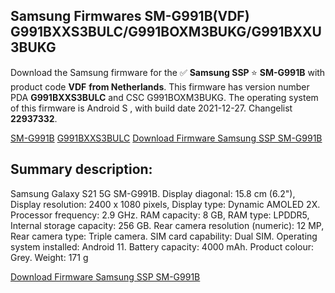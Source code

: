 <h2>Samsung Firmwares SM-G991B(VDF) G991BXXS3BULC/G991BOXM3BUKG/G991BXXU3BUKG</h2>
Download the Samsung firmware for the ✅ <strong>Samsung SSP </strong> ⭐ <strong>SM-G991B</strong> with product code <strong>VDF</strong> <strong> from Netherlands</strong>. This firmware has version number PDA <strong>G991BXXS3BULC</strong> and CSC G991BOXM3BUKG. The operating system of this firmware is Android S , with build date 2021-12-27. Changelist <strong>22937332</strong>.

[SM-G991B](https://samfirm.shop/samsung/model/SM-G991B)
[G991BXXS3BULC](https://samfirm.shop/samsung/pda/G991BXXS3BULC)
[Download Firmware Samsung SSP SM-G991B](https://samfirm.shop/samsung/firmware/485699)
<h2>Summary description:</h2>
<p>Samsung Galaxy S21 5G SM-G991B. Display diagonal: 15.8 cm (6.2"), Display resolution: 2400 x 1080 pixels, Display type: Dynamic AMOLED 2X. Processor frequency: 2.9 GHz. RAM capacity: 8 GB, RAM type: LPDDR5, Internal storage capacity: 256 GB. Rear camera resolution (numeric): 12 MP, Rear camera type: Triple camera. SIM card capability: Dual SIM. Operating system installed: Android 11. Battery capacity: 4000 mAh. Product colour: Grey. Weight: 171 g</p>


[Download Firmware Samsung SSP SM-G991B](https://samfirm.shop/samsung/firmware/485699)
